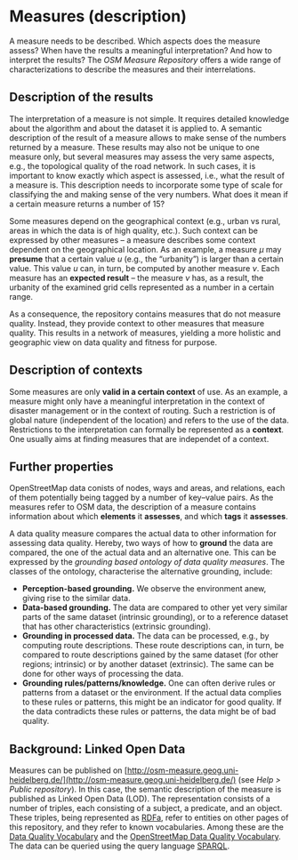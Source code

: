 # Measures (description)

A measure needs to be described.  Which aspects does the measure assess?  When have the results a meaningful interpretation?  And how to interpret the results?  The *OSM Measure Repository* offers a wide range of characterizations to describe the measures and their interrelations.

## Description of the results

The interpretation of a measure is not simple.  It requires detailed knowledge about the algorithm and about the dataset it is applied to.  A semantic description of the result of a measure allows to make sense of the numbers returned by a measure.  These results may also not be unique to one measure only, but several measures may assess the very same aspects, e.g., the topological quality of the road network.  In such cases, it is important to know exactly which aspect is assessed, i.e., what the result of a measure is.  This description needs to incorporate some type of scale for classifying the and making sense of the very numbers.  What does it mean if a certain measure returns a number of 15?

Some measures depend on the geographical context (e.g., urban vs rural, areas in which the data is of high quality, etc.).  Such context can be expressed by other measures – a measure describes some context dependent on the geographical location.  As an example, a measure $\mu$ may **presume** that a certain value $u$ (e.g., the “urbanity”) is larger than a certain value.  This value $u$ can, in turn, be computed by another measure $\nu$.  Each measure has an **expected result** – the measure $\nu$ has, as a result, the urbanity of the examined grid cells represented as a number in a certain range.

As a consequence, the repository contains measures that do not measure quality.  Instead, they provide context to other measures that measure quality.  This results in a network of measures, yielding a more holistic and geographic view on data quality and fitness for purpose.

## Description of contexts

Some measures are only **valid in a certain context** of use.  As an example, a measure might only have a meaningful interpretation in the context of disaster management or in the context of routing.  Such a restriction is of global nature (independent of the location) and refers to the use of the data.  Restrictions to the interpretation can formally be represented as a **context**.  One usually aims at finding measures that are independet of a context.

## Further properties

OpenStreetMap data conists of nodes, ways and areas, and relations, each of them potentially being tagged by a number of key–value pairs.  As the measures refer to OSM data, the description of a measure contains information about which **elements** it **assesses**, and which **tags** it **assesses**.

A data quality measure compares the actual data to other information for assessing data quality.  Hereby, two ways of how to **ground** the data are compared, the one of the actual data and an alternative one.  This can be expressed by the *grounding based ontology of data quality measures*.  The classes of the ontology, characterise the alternative grounding, include:

* **Perception-based grounding.**  We observe the environment anew, giving rise to the similar data.
* **Data-based grounding.**  The data are compared to other yet very similar parts of the same dataset (intrinsic grounding), or to a reference dataset that has other characteristics (extrinsic grounding).
* **Grounding in processed data.**  The data can be processed, e.g., by computing route descriptions.  These route descriptions can, in turn, be compared to route descriptions gained by the same dataset (for other regions; intrinsic) or by another dataset (extrinsic).  The same can be done for other ways of processing the data.
* **Grounding rules/patterns/knowledge.**  One can often derive rules or patterns from a dataset or the environment.  If the actual data complies to these rules or patterns, this might be an indicator for good quality.  If the data contradicts these rules or patterns, the data might be of bad quality.

## Background: Linked Open Data

Measures can be published on [http://osm-measure.geog.uni-heidelberg.de/](http://osm-measure.geog.uni-heidelberg.de/) (see *Help > Public repository*).  In this case, the semantic description of the measure is published as Linked Open Data (LOD).  The representation consists of a number of triples, each consisting of a subject, a predicate, and an object.  These triples, being represented as [RDFa](http://www.w3.org/TR/rdfa-primer/), refer to entities on other pages of this repository, and they refer to known vocabularies.  Among these are the [Data Quality Vocabulary](http://purl.org/data-quality) and the [OpenStreetMap Data Quality Vocabulary](http://purl.org/osm-data-quality).  The data can be queried using the query language [SPARQL](http://www.w3.org/TR/sparql11-query/).
